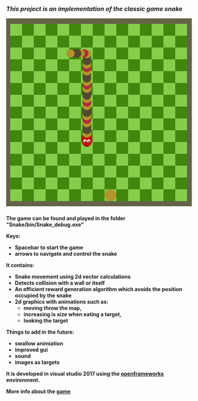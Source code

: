 *<h3>This project is an implementation of the classic game snake*

![snake][snake]

<h4>The game can be found and played in the folder "Snake/bin/Snake_debug.exe"

**Keys:**
* Spacebar to start the game
* arrows to navigate and control the snake


**It contains:**
* Snake movement using 2d vector calculations
* Detects collision with a wall or itself
* An efficient reward generation algorithm which avoids the position occupied by the snake
* 2d graphics with animations such as:
	* moving throw the map, 
	* increasing is size when eating a target,
	* looking the target


**Things to add in the future:**
* swallow animiation
* improved gui
* sound
* images as targets



It is developed in visual studio 2017 using the [openframeworks][of_link] environment.

More info about the [game][game_link]

[of_link]: https://openframeworks.cc
[game_link]: https://el.wikipedia.org/wiki/Snake_(%CE%B2%CE%B9%CE%BD%CF%84%CE%B5%CE%BF%CF%80%CE%B1%CE%B9%CF%87%CE%BD%CE%AF%CE%B4%CE%B9)
[snake]: https://github.com/eurichon/Games/blob/master/Snake/images/snake.png
